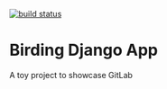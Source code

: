 [![build status](https://gitlab.iri.upc.edu/erio/birding/badges/master/build.svg)](https://gitlab.iri.upc.edu/erio/birding/commits/master)
# Birding Django App

A toy project to showcase GitLab